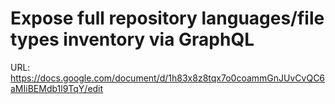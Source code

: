 # Expose full repository languages/file types inventory via GraphQL

URL: https://docs.google.com/document/d/1h83x8z8tqx7o0coammGnJUvCvQC6aMIiBEMdb1l9TqY/edit

